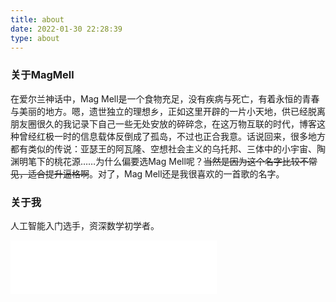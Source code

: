 ```yaml
---
title: about
date: 2022-01-30 22:28:39
type: about
---
```


### 关于MagMell

在爱尔兰神话中，Mag Mell是一个食物充足，没有疾病与死亡，有着永恒的青春与美丽的地方。嗯，遗世独立的理想乡，正如这里开辟的一片小天地，供已经脱离朋友圈很久的我记录下自己一些无处安放的碎碎念，在这万物互联的时代，博客这种曾经红极一时的信息载体反倒成了孤岛，不过也正合我意。话说回来，很多地方都有类似的传说：亚瑟王的阿瓦隆、空想社会主义的乌托邦、三体中的小宇宙、陶渊明笔下的桃花源……为什么偏要选Mag Mell呢？~~当然是因为这个名字比较不常见，适合提升逼格啊~~。对了，Mag Mell还是我很喜欢的一首歌的名字。  

### 关于我

人工智能入门选手，资深数学初学者。

<iframe frameborder="no" border="0" marginwidth="0" marginheight="0" width="330" height="86" src="//music.163.com/outchain/player?type=2&amp;id=22706981&amp;auto=0&amp;height=66"></iframe>
